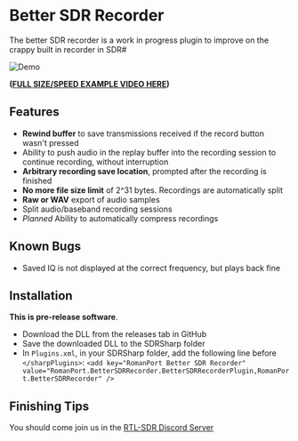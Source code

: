 # Better SDR Recorder
The better SDR recorder is a work in progress plugin to improve on the crappy built in recorder in SDR#

![Demo](example.gif)

**([FULL SIZE/SPEED EXAMPLE VIDEO HERE](https://youtu.be/ZSAUdbxg2H4))**

## Features
* **Rewind buffer** to save transmissions received if the record button wasn't pressed
* Ability to push audio in the replay buffer into the recording session to continue recording, without interruption
* **Arbitrary recording save location**, prompted after the recording is finished
* **No more file size limit** of 2^31 bytes. Recordings are automatically split
* **Raw or WAV** export of audio samples
* Split audio/baseband recording sessions
* *Planned* Ability to automatically compress recordings

## Known Bugs
* Saved IQ is not displayed at the correct frequency, but plays back fine

## Installation
**This is pre-release software**.

* Download the DLL from the releases tab in GitHub
* Save the downloaded DLL to the SDRSharp folder
* In ``Plugins.xml``, in your SDRSharp folder, add the following line before ``</sharpPlugins>``:
```<add key="RomanPort Better SDR Recorder" value="RomanPort.BetterSDRRecorder.BetterSDRRecorderPlugin,RomanPort.BetterSDRRecorder" />```

## Finishing Tips
You should come join us in the [RTL-SDR Discord Server](https://discord.gg/JWTRfk3)
